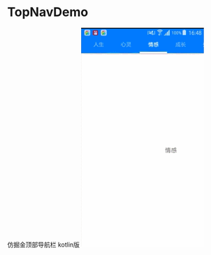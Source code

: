 # TopNavDemo
仿掘金顶部导航栏 kotlin版
![image text](https://raw.githubusercontent.com/limhGeek/TopNavDemo/304083ed746ffefbf5a31c853c421bf5fdd7f40a/app/image/gif.gif)
